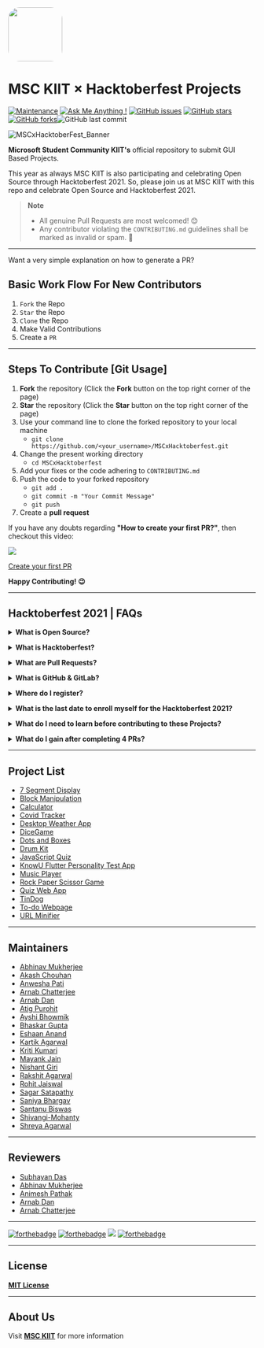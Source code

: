 <img src="./utils/MSAC.jpg" width="110px" style="border-radius : 21%">

# MSC KIIT × Hacktoberfest Projects

[![Maintenance](https://img.shields.io/badge/Maintained%3F-yes-green.svg)](https://github.com/MSCKIIT/MSCxHacktoberfest "Repo Maintained")
[![Ask Me Anything !](https://img.shields.io/badge/Ask%20Us-Anything-1abc9c.svg)](https://github.com/MSCKIIT/MSCxHacktoberfest "github.com/akashchouhan16")
[![GitHub issues](https://img.shields.io/github/issues/MSCKIIT/MSCxHacktoberfest.svg)](https://github.com/MSCKIIT/MSCxHacktoberfest/issues)
[![GitHub stars](https://img.shields.io/github/stars/MSCKIIT/MSCxHacktoberfest.svg?style=social)](https://github.com/MSCKIIT/MSCxHacktoberfest/stargazers)[![GitHub forks](https://img.shields.io/github/forks/MSCKIIT/MSCxHacktoberfest.svg?style=social)](https://github.com/MSCKIIT/MSCxHacktoberfest/network)![GitHub last commit](https://img.shields.io/github/last-commit/MSCKIIT/MSCxHacktoberfest.svg)

![MSCxHacktoberFest_Banner](https://user-images.githubusercontent.com/67187442/135521203-cc0a1a39-8791-4e1e-9e60-da74672c9ccd.jpeg)

**Microsoft Student Community KIIT's** official repository to submit GUI Based Projects.

This year as always MSC KIIT is also participating and celebrating Open Source through Hacktoberfest 2021.
So, please join us at MSC KIIT with this repo and celebrate Open Source and Hacktoberfest 2021.

> **Note**  
> * All genuine Pull Requests are most welcomed! 😊
> * Any contributor violating the `CONTRIBUTING.md` guidelines shall be marked as invalid or spam. 🚫

---

Want a very simple explanation on how to generate a PR?

## Basic Work Flow For New Contributors

1. `Fork` the Repo
2. `Star` the Repo
3. `Clone` the Repo
4. Make Valid Contributions
5. Create a `PR` 

---

## Steps To Contribute [Git Usage]

1. **Fork** the repository (Click the **Fork** button on the top right corner of the page)
2. **Star** the repository (Click the **Star** button on the top right corner of the page)
3. Use your command line to clone the forked repository to your local machine
   - `git clone https://github.com/<your_username>/MSCxHacktoberfest.git`
4. Change the present working directory   
   - `cd MSCxHacktoberfest`
5. Add your fixes or the code adhering to `CONTRIBUTING.md`
6. Push the code to your forked repository
   - `git add .`
   - `git commit -m "Your Commit Message"`
   - `git push`
7. Create a **pull request**

If you have any doubts regarding **"How to create your first PR?"**, then checkout this video:
<br><p><a href="https://hacktoberfest.digitalocean.com/resources?wvideo=tf3u5ruz5y"><img src="https://embedwistia-a.akamaihd.net/deliveries/4bdee00ef68274f35bc6ad84ac1e49c6.jpg?image_play_button_size=2x&amp;image_crop_resized=960x540&amp;image_play_button=1&amp;image_play_button_color=1e71e7e0" ></a></p><p><a href="https://hacktoberfest.digitalocean.com/resources?wvideo=tf3u5ruz5y">Create your first PR</a></p>

**Happy Contributing! 😉**

---

## Hacktoberfest 2021 | FAQs   

**<details><summary>What is Open Source?</summary>**
<br>Open source refers to source code that is publicly accessible and allows anyone to inspect, modify or learn from it. Open source projects encourage collaboration and the freedom to use the software for any purpose you wish.</details>

**<details><summary>What is Hacktoberfest?</summary>**
<br>Hacktoberfest is a month-long global celebration of open source software run by DigitalOcean in partnership with Intel, AppWrite, and DeepSource, with a strong focus on encouraging contributions to open source projects.</details>
   
**<details><summary>What are Pull Requests?</summary>**
<br>Pull requests are proposed code changes you can submit to a branch in a repository on GitHub/GitLab. Once submitted, a project maintainer will review and discuss the changes before they become final.</details>

**<details><summary>What is GitHub & GitLab?</summary>**
<br>GitHub, Inc. is a provider of Internet hosting for software development and version control using Git. It offers the distributed version control and source code management functionality of Git, plus its own features.
<br>GitLab is a web-based DevOps lifecycle tool that provides a Git repository manager providing wiki, issue-tracking and continuous integration and deployment pipeline features, using an open source license, developed by GitLab Inc.</details>
   
**<details><summary>Where do I register?</summary>**
<br>The registrations are open, so register yourself on the official website of **[Hacktoberfest 2021](https://hacktoberfest.digitalocean.com)** with your GitHub Account.</details>
   
**<details><summary>What is the last date to enroll myself for the Hacktoberfest 2021?</summary>**
<br>You can sign up anytime between October 1 to October 31, 2021. Pull Requests created between October 1 and October 31 will count, regardless of when you register for Hacktoberfest.</details>
   
**<details><summary>What do I need to learn before contributing to these Projects?</summary>**
<br>You need to know nothing in order to understand this. But basic knowledge of development and basic coding in any language will help you move forward in this field. And **MSC KIIT** will be organizing sessions to help everyone throughout this process.</details>
   
**<details><summary>What do I gain after completing 4 PRs?</summary>** 
<br>You may receive a limited edition **Hacktoberfest T-shirt** in addition to the information (and fun) you'll gain.</details>

---
   
## Project List

- [7 Segment Display](https://github.com/MSCKIIT/MSCxHacktoberfest/tree/master/7%20Segment%20Display "View Project")
- [Block Manipulation](https://github.com/MSCKIIT/MSCxHacktoberfest/tree/master/Block-Manupulation "View Project")
- [Calculator](https://github.com/MSCKIIT/MSCxHacktoberfest/tree/master/Calculator "View Project")
- [Covid Tracker](https://github.com/MSCKIIT/MSCxHacktoberfest/tree/master/Covid%20Tracker "View Project")
- [Desktop Weather App](https://github.com/MSCKIIT/Small_Projects/tree/master/Desktop-Weather-App "View Project")
- [DiceGame](https://github.com/MSCKIIT/MSCxHacktoberfest/tree/master/DiceGame "View Project")
- [Dots and Boxes](https://github.com/MSCKIIT/MSCxHacktoberfest/tree/master/Dots%20and%20Boxes "View Project")
- [Drum Kit](https://github.com/MSCKIIT/MSCxHacktoberfest/tree/master/Drum%20Kit "View Project")
- [JavaScript Quiz](https://github.com/MSCKIIT/MSCxHacktoberfest/tree/master/javascript-quiz-main "View Project")
- [KnowU Flutter Personality Test App](https://github.com/bhask4r/KnowU-Personality-App "View Project")
- [Music Player](https://github.com/MSCKIIT/MSCxHacktoberfest/tree/master/Music_Player "View Project")
- [Rock Paper Scissor Game](https://github.com/MSCKIIT/MSCxHacktoberfest/tree/master/Rock%20Paper%20Scissors%20Game "View Project")
- [Quiz Web App](https://github.com/MSCKIIT/MSCxHacktoberfest/tree/master/Quiz%20web%20app "View Project")
- [TinDog](https://github.com/MSCKIIT/MSCxHacktoberfest/tree/master/TinDog "View Project")
- [To-do Webpage](https://github.com/MSCKIIT/MSCxHacktoberfest/tree/master/To-do%20webpage "View Project")
- [URL Minifier](https://github.com/MSCKIIT/MSCxHacktoberfest/tree/master/URL%20Minifier "View Project")

---

## Maintainers
  
- [Abhinav Mukherjee](https://github.com/abhinav-193 "View Profile")
- [Akash Chouhan](https://github.com/akashchouhan16 "View Profile")
- [Anwesha Pati](https://github.com/innatepanda "View Profile")
- [Arnab Chatterjee](https://github.com/arn4b "View Profile")
- [Arnab Dan](https://github.com/arnab8335 "View Profile")
- [Atig Purohit](https://github.com/AtigPurohit "View Profile")
- [Ayshi Bhowmik](https://github.com/ayshi028 "View Profile")
- [Bhaskar Gupta](https://github.com/bhask4r "View Profile")
- [Eshaan Anand](https://github.com/eshaananand "View Profile")
- [Kartik Agarwal](https://github.com/CodingBlood "View Profile")
- [Kriti Kumari](https://github.com/Kriti-K28 "View Profile") 
- [Mayank Jain](https://github.com/mayankjain25 "View Profile")
- [Nishant Giri](https://github.com/nishant-giri "View Profile")
- [Rakshit Agarwal](https://github.com/rakshitweb "View Profile")
- [Rohit Jaiswal](https://github.com/king-rohit777 "View Profile")
- [Sagar Satapathy](https://github.com/wishsagarks "View Profile")
- [Saniya Bhargav](https://github.com/SaniyaBhargav "View Profile")
- [Santanu Biswas](https://github.com/SantanuxD "View Profile")
- [Shivangi-Mohanty](https://github.com/Shivangi-27 "View Profile")
- [Shreya Agarwal](https://github.com/shreya0204 "View Profile")

---
   
## Reviewers

- [Subhayan Das](https://github.com/SubhayanDas08 "View Profile")
- [Abhinav Mukherjee](https://github.com/abhinav-193 "View Profile")
- [Animesh Pathak](https://github.com/Sonichigo "View Profile")
- [Arnab Dan](https://github.com/arnab8335 "View Profile")
- [Arnab Chatterjee](https://github.com/arn4b "View Profile")
   
---
   
[![forthebadge](https://forthebadge.com/images/badges/open-source.svg)](https://forthebadge.com)
[![forthebadge](https://forthebadge.com/images/badges/cc-0.svg)](https://forthebadge.com)
<img src = "./utils/hacktober-fest-2021.svg"/>
[![forthebadge](https://forthebadge.com/images/badges/built-with-love.svg)](https://forthebadge.com)

---
   
## License

**[MIT License](https://github.com/MSCKIIT/MSCxHacktoberfest/blob/master/LICENSE "MSC Project License")**

---
   
## About Us
   
Visit **[MSC KIIT](https://www.instagram.com/msckiit/ "Instagram")** for more information
